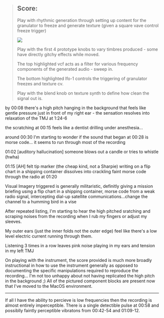 > ## Score:
> 
> Play with rhythmic generation through setting up content for the granulator to freeze and generate texture (given a square vave control freeze trigger) 
> 
> <img src="https://i.imgur.com/83i5zwp.png">
> 
> Play with the first 4 prototype knobs to vary timbres produced - some have directly gitchy effects while moved.
> 
> The top highlighted vcf acts as a filter for various frequency components of the generated audio - sweep in.
> 
> The bottom highlighted lfo-1 controls the triggering of granulator freezes and texture cv.
> 
> Play with the blend knob on texture synth to define how clean the signal out is.

by 00:08 there's a high pitch hanging in the background that feels like gentle pressure just in front of my right ear - the sensation resolves into relaxation of the TMJ at 1:24-6

the scratching at 00:15 feels like a dentist drilling under anesthesia...

around 00:30 I'm starting to wonder if the sound that began at 00:28 is morse code... it seems to run through most of the recording

01:02 [auditory hallucination] someone blows out a candle or tries to whistle (hwha)

01:15 [AH] felt tip marker (the cheap kind, not a Sharpie) writing on a flip chart in a shipping container dissolves into crackling faint morse code through the radio at 01:20

Visual Imagery triggered is generally militaristic, definitly giving a mission briefing using a flip chart in a shipping container, morse code from a weak radio signal, intercepting dial-up satellite communications...change the channel to a humming bird in a vise 

After repeated listing, I'm starting to hear the high pitched sratching and scraping noises from the recording when I rub my fingers or adjust my sleeves.

My outer ears (just the inner folds not the outer edge) feel like there's a low level electric current running through them.

Listening 3 times in a row leaves pink noise playing in my ears and tension in my left TMJ

On playing with the instrument, the score provided is much more broadly instructional in how to use the instrument generally as opposed to documenting the specific manipulations required to reproduce the recording... I'm not too unhappy about not having replicated the high pitch in the background ;)  All of the pictured component blocks are present now that I've moved to the MacOS environment.


*******

If all I have the ability to percieve is low frequencies then the recording is almost entirely imperceptible.  There is a single detectible pulse at 00:58 and possiblly faintly perceptible vibratons from 00:42-54 and 01:09-12.
